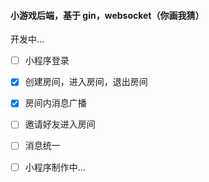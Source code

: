 #### 小游戏后端，基于 gin，websocket（你画我猜）

开发中...

-[ ] 小程序登录

-[X] 创建房间，进入房间，退出房间

-[X] 房间内消息广播

-[ ] 邀请好友进入房间

-[ ] 消息统一

-[ ] 小程序制作中...

